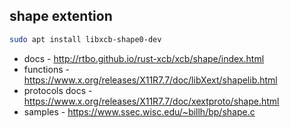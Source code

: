 ## shape extention

```bash
sudo apt install libxcb-shape0-dev
```

* docs - http://rtbo.github.io/rust-xcb/xcb/shape/index.html
* functions - https://www.x.org/releases/X11R7.7/doc/libXext/shapelib.html
* protocols docs - https://www.x.org/releases/X11R7.7/doc/xextproto/shape.html
* samples - https://www.ssec.wisc.edu/~billh/bp/shape.c